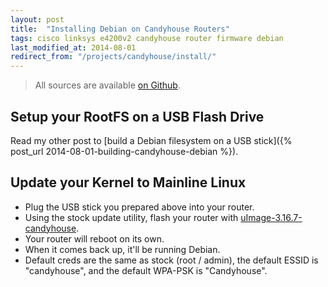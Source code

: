 ```yaml
---
layout: post
title:  "Installing Debian on Candyhouse Routers"
tags: cisco linksys e4200v2 candyhouse router firmware debian
last_modified_at: 2014-08-01
redirect_from: "/projects/candyhouse/install/"
---
```

> All sources are available [on Github](https://github.com/cilynx/Candyhouse-Linux).

## Setup your RootFS on a USB Flash Drive

Read my other post to [build a Debian filesystem on a USB stick]({% post_url 2014-08-01-building-candyhouse-debian %}).

## Update your Kernel to Mainline Linux

* Plug the USB stick you prepared above into your router.
* Using the stock update utility, flash your router with [uImage-3.16.7-candyhouse](https://github.com/cilynx/Candyhouse-Linux/releases/download/v3.16.7/uImage-3.16.7-candyhouse).
* Your router will reboot on its own.
* When it comes back up, it'll be running Debian.
* Default creds are the same as stock (root / admin), the default ESSID is "candyhouse", and the default WPA-PSK is "Candyhouse".
